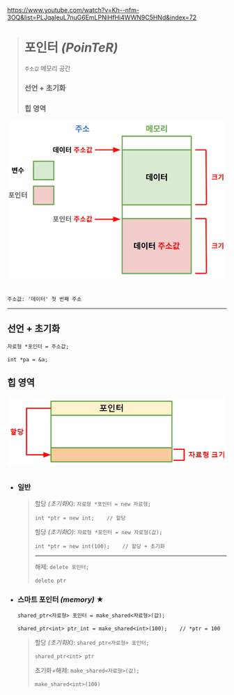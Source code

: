 https://www.youtube.com/watch?v=Kh--nfm-3OQ&list=PLJqaIeuL7nuG6EmLPNiHfHi4WWN9C5HNd&index=72
># 포인터 *(PoinTeR)*
>`주소값` 메모리 공간 
> 
>### 선언 + 초기화
>### 힙 영역 
###### <img src = 'img/포인터.png'>
```
주소값: '데이터' 첫 번째 주소
```
---

## 선언 + 초기화
`자료형 *포인터 = 주소값;`
```angular2html
int *pa = &a;
```

## 힙 영역
###### <img src = 'img/힙 영역.png'>
+ ### 일반
  >할당 *(초기화X)*: `자료형 *포인터 = new 자료형;`
  >```
  >int *ptr = new int;    // 할당
  >```
  >
  >할당 *(초기화O)*: `자료형 *포인터 = new 자료형(값);`
  >```
  >int *ptr = new int(100);    // 할당 + 초기화
  >```
  >
  >---
  > 
  >해제: `delete 포인터;`
  >```
  >delete ptr
  >```

+ ### 스마트 포인터 *(memory)* ★
  `shared_ptr<자료형> 포인터 = make_shared<자료형>(값);`
  ```
  shared_ptr<int> ptr_int = make_shared<int>(100);    // *ptr = 100
  ``` 
  >할당 *(초기화X)*: `shared_ptr<자료형> 포인터;`
  >```
  >shared_ptr<int> ptr
  >```
  >
  >초기화+해제: `make_shared<자료형>(값);`
  >```
  >make_shared<int>(100)    
  >``` 

